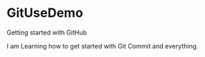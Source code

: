 # GitUseDemo
Getting started with GitHub

I am Learning how to get started with Git Commit and everything.
